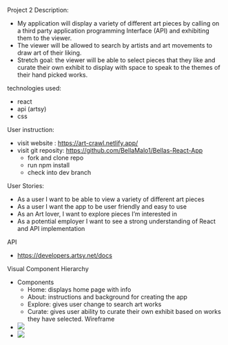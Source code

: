 Project 2 
Description: 
- My application will display a variety of different art pieces by calling on a third party application programming Interface (API) and exhibiting them to the viewer.
- The viewer will be allowed to search by artists and art movements to draw art of their liking.
- Stretch goal: the viewer will be able to select pieces that they like and curate their own exhibit to display with space to speak to the themes of their hand picked works.

technologies used:
- react 
- api (artsy)
- css 

User instruction:
- visit website : https://art-crawl.netlify.app/
- visit git reposity: https://github.com/BellaMalo1/Bellas-React-App
    - fork and clone repo
    - run npm install 
    - check into dev branch

User Stories:
- As a user I want to be able to view a variety of different art pieces 
- As a user I want the app to be user friendly and easy to use 
- As an Art lover, I want to explore pieces I’m interested in 
- As a potential employer I want to see a strong understanding of React and API implementation 

API 
- https://developers.artsy.net/docs 

Visual Component Hierarchy 
- Components 
    - Home: displays home page with info
    - About: instructions and background for creating the app
    - Explore: gives user change to search art works
    - Curate: gives user ability to curate their own exhibit based on works they have selected.
Wireframe 
- ![](https://file%2B.vscode-resource.vscode-cdn.net/var/folders/n7/f9wmg5256kx1qc2l40kl88zh0000gn/T/TemporaryItems/NSIRD_screencaptureui_i0WKu3/Screen%20Shot%202022-07-21%20at%2010.06.17%20PM.png?version%3D1658466384552)
- ![](https://file%2B.vscode-resource.vscode-cdn.net/Users/bellamaldonado/.Trash/Screen%20Shot%202022-07-14%20at%2010.37.00%20PM.png?version%3D1658466241127)